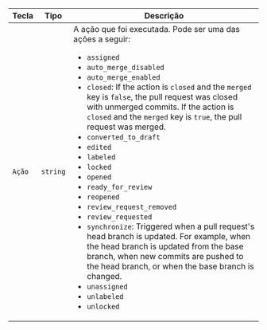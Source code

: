 | Tecla  | Tipo     | Descrição                                                                           |
| ------ | -------- | ----------------------------------------------------------------------------------- |
| `Ação` | `string` | A ação que foi executada. Pode ser uma das ações a seguir:<ul><li>`assigned`</li><li>`auto_merge_disabled`</li><li>`auto_merge_enabled`</li><li>`closed`: If the action is `closed` and the `merged` key is `false`, the pull request was closed with unmerged commits. If the action is `closed` and the `merged` key is `true`, the pull request was merged.</li><li>`converted_to_draft`</li><li>`edited`</li><li>`labeled`</li><li>`locked`</li><li>`opened`</li><li>`ready_for_review`</li><li>`reopened`</li><li>`review_request_removed`</li><li>`review_requested`</li><li>`synchronize`: Triggered when a pull request's head branch is updated. For example, when the head branch is updated from the base branch, when new commits are pushed to the head branch, or when the base branch is changed.</li><li>`unassigned`</li><li>`unlabeled`</li><li>`unlocked`</li></ul> |
